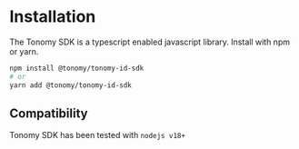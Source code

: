 # Installation

The Tonomy SDK is a typescript enabled javascript library. Install with npm or yarn.

```bash
npm install @tonomy/tonomy-id-sdk
# or
yarn add @tonomy/tonomy-id-sdk
```

## Compatibility

Tonomy SDK has been tested with `nodejs v18+`

